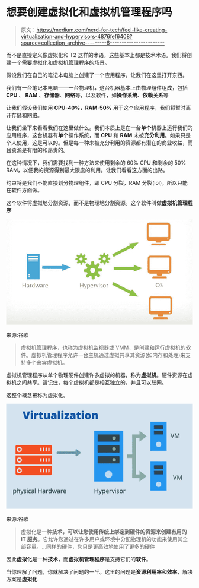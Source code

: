 # 想要创建虚拟化和虚拟机管理程序吗

> 原文：<https://medium.com/nerd-for-tech/feel-like-creating-virtualization-and-hypervisors-4876fef6408?source=collection_archive---------6----------------------->

而不是直接定义像虚拟化和 T2 这样的术语，这些基本上都是技术术语。我们将创建一个需要虚拟化和虚拟机管理程序的场景。

假设我们在自己的笔记本电脑上创建了一个应用程序。让我们在这里打开东西。

我们有一台笔记本电脑——一台物理机，这台机器基本上由物理组件组成，包括 **CPU** 、 **RAM** 、**存储器**、**网络**等，以及软件，如**操作系统**、**依赖关系**等

让我们假设我们使用 **CPU-40%，RAM-50%** 用于这个应用程序，我们将暂时离开存储和网络。

让我们坐下来看看我们在这里做什么。我们本质上是在一台**单个**机器上运行我们的应用程序，这台机器有**单个**操作系统，而 **CPU** 和 **RAM** 未被**充分利用**。如果只是个人使用，这是可以的。但是每一种未被充分利用的资源都有潜在的商业收益，而且资源是有限的和昂贵的。

在这种情况下，我们需要找到一种方法来使用剩余的 60% CPU 和剩余的 50% RAM，以便我的资源得到最大限度的利用。让我们看看这方面的出路。

约束将是我们不能直接划分物理组件，即 CPU 分裂，RAM 分裂(lol)。所以只能在软件方面做。

这个软件将虚拟地分割资源，而不是物理地分割资源。这个软件叫做**虚拟机管理程序**

![](img/f640d85e5b53d7e1afaf75404354ed1b.png)

来源:谷歌

> 虚拟机管理程序，也称为虚拟机监视器或 VMM，是创建和运行虚拟机的软件。虚拟机管理程序允许一台主机通过虚拟共享其资源(如内存和处理)来支持多个来宾虚拟机。

虚拟机管理程序从单个物理硬件创建许多虚拟的机器，称为**虚拟机**。硬件资源在虚拟机之间共享。请记住，每个虚拟机都是相互独立的，并且可以联网。

这整个概念被称为虚拟化。

![](img/0b123f6de6bb80e213c1469ecf6711d0.png)

来源:谷歌

> 虚拟化是一种**技术，可以让您使用传统上绑定到硬件的资源来创建有用的 IT 服务**。它允许您通过在许多用户或环境中分配物理机的功能来使用其全部容量。…同样的硬件，您只是更高效地使用了更多的硬件

因此**虚拟化**是一种**技术**，而**虚拟机管理程序**是支持它们的**软件**。

当你理解了问题，你就解决了问题的一半。这里的问题是**资源利用率和效率**，解决方案是**虚拟化**
